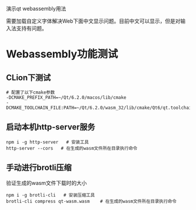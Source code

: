 演示qt webassembly用法

需要加载自定义字体解决Web下面中文显示问题。目前中文可以显示，但是对输入法支持有问题。

# Webassembly功能测试

## CLion下测试

```shell
# 配置了以下cmake参数
-DCMAKE_PREFIX_PATH=~/Qt/6.2.0/macos/lib/cmake
-DCMAKE_TOOLCHAIN_FILE:PATH=~/Qt/6.2.0/wasm_32/lib/cmake/Qt6/qt.toolchain.cmake
```

## 启动本机http-server服务

```shell
npm i -g http-server   # 安装工具
http-server --cors   # 在生成的wasm文件所在目录执行命令
```

## 手动进行brotli压缩

验证生成的wasm文件下载时的大小

```shell
npm i -g brotli-cli   # 安装压缩工具
brotli-cli compress qt-wasm.wasm    # 在生成的wasm文件所在目录执行命令
```